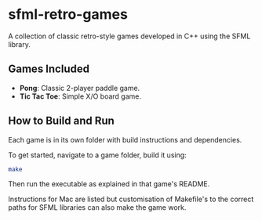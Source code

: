 # sfml-retro-games
A collection of classic retro-style games developed in C++ using the SFML library.

## Games Included

- **Pong**: Classic 2-player paddle game.
- **Tic Tac Toe**: Simple X/O board game.

## How to Build and Run

Each game is in its own folder with build instructions and dependencies.

To get started, navigate to a game folder, build it using:

```sh
make
```
Then run the executable as explained in that game's README.

Instructions for Mac are listed but customisation of Makefile's to the correct paths for SFML libraries can also make the game work.